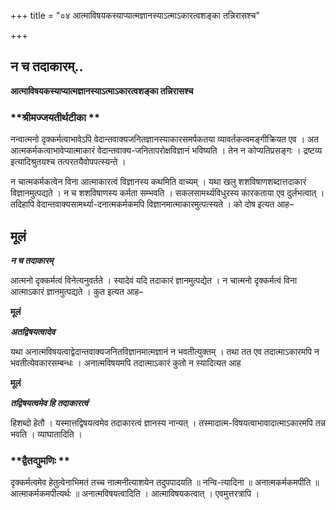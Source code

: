 +++
title = "०४ आत्माविषयकस्याप्यात्मज्ञानस्याऽत्माऽकारत्वशङ्का तन्निरासश्च"

+++


## न च तदाकारम्..

**आत्माविषयकस्याप्यात्मज्ञानस्याऽत्माऽकारत्वशङ्का तन्निरासश्च**

### **श्रीमज्जयतीर्थटीका **

नन्वात्मनो दृक्कर्मत्वाभावेऽपि वेदान्तवाक्यजनितज्ञानस्याकारसमर्पकतया व्यावर्तकत्वमङ्गीक्रियत एव । अत आत्मकर्मकत्वाभावेप्यात्माकारं वेदान्तवाक्य-जनितापरोक्षविज्ञानं भविष्यति । तेन न कोप्यतिप्रसङ्गः । द्रष्टव्य इत्यादिश्रुतयश्च तत्परतयैवोपपत्स्यन्ते ।

न चात्मकर्मकत्वेन विना आत्माकारत्वं विज्ञानस्य कथमिति वाच्यम् । यथा खलु शशविषाणशब्दात्तदाकारं विज्ञानमुत्पद्यते । न च शशविषाणस्य कर्मता सम्भवति । सकलसामर्थ्यविधुरस्य कारकताया एव दुर्लभत्वात् । तदिहापि वेदान्तवाक्यसामर्थ्या-दनात्मकर्मकमपि विज्ञानमात्माकारमुत्पत्स्यते । को दोष इत्यत आह–

## **मूलं**

***न च तदाकारम्***

आत्मनो दृक्कर्मत्वं विनेत्यनुवर्तते । स्यादेवं यदि तदाकारं ज्ञानमुत्पद्येत । न चात्मनो दृक्कर्मत्वं विना आत्माऽकारं ज्ञानमुत्पद्यते । कुत इत्यत आह–

**मूलं**

***अतद्विषयत्वादेव***

यथा अनात्मविषयत्वाद्वेदान्तवाक्यजनितविज्ञानमात्मज्ञानं न भवतीत्युक्तम् । तथा तत एव तदात्माऽकारमपि न भवतीत्येवकारसम्बन्धः । अनात्मविषयमपि तदात्माऽकारं कुतो न स्यादित्यत आह

**मूलं**

***तद्विषयत्वमेव हि तदाकारत्वं***

हिशब्दो हेतौ । यस्मात्तद्विषयत्वमेव तदाकारत्वं ज्ञानस्य नान्यत् । तस्मादात्म-विषयत्वाभावादात्माऽकारमपि तन्न भवति । व्याघातादिति ।

### **द्वैतद्युमणिः **

दृक्कर्मत्वमेव हेतुत्वेनाभिमतं तच्च नात्मनीत्याशयेन तदुपपादयति ॥ नन्वि-त्यादिना ॥ अनात्मकर्मकमपीति ॥ आत्माकर्मकमपीत्यर्थः ॥ अनात्मविषयत्वादिति । आत्माविषयकत्वात् । एवमुत्तरत्रापि ।

